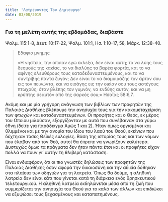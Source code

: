 ```yaml
---
title: 'Λατρευοντας Τον Δημιουργο'
date: 03/08/2019
---
```


### Για τη μελέτη αυτής της εβδομάδας, διαβάστε
Ψαλμ. 115:1-8, Δευτ. 10:17-22, Ψαλμ. 101:1, Ησ. 1:10-17, 58, Μάρκ. 12:38-40.

> <p>Εδαφιο μνημης</p>
> «Η νηστεία, την οποίαν εγώ έκλεξα, δεν είναι αύτη; το να λύης τους δεσμούς της κακίας, το να διαλύης τα βαρέα φορτία, και το να αφίνης ελευθέρους τους καταδεδυναστευμένους, και το να συντρίβης πάντα ζυγόν; Δεν είναι το να διαμοιράζης τον άρτον σου εις τον πεινώντα, και να εισάγης εις την οικίαν σου τους αστέγους πτωχούς; όταν βλέπης τον γυμνόν, να ενδύης αυτόν, και να μη κρύπτης σεαυτόν από της σαρκός σου;» Ησαΐας 58:6,7.

Ακόμη και με μία γρήγορη ανάγνωση των βιβλίων των προφητών της Παλαιάς Διαθήκης βλέπουμε την ανησυχία τους για την κακομεταχείριση των φτωχών και καταδυναστευμένων. Οι προφήτες και ο Θεός, εκ μέρος του Οποίου μιλούσαν, εξοργίζονταν με αυτά που συνέβαιναν στα γύρω έθνη (δείτε για παράδειγμα Αμώς 1 και 2). Ήταν όμως οργισμένοι και θλιμμένοι και με την ανομία του ίδιου του λαού του Θεού, εκείνων που δέχτηκαν τόσες Θεϊκές ευλογίες. Βάση της ιστορίας τους και των νόμων που έλαβαν από τον Θεό, αυτοί θα έπρεπε να γνωρίζουν καλύτερα. Δυστυχώς όμως τα πράγματα δεν ήταν πάντα έτσι και οι προφήτες είχαν πολλά να πουν γι’ αυτήν τη θλιβερή κατάσταση.

Είναι ενδιαφέρον, ότι οι πιο γνωστές δηλώσεις των προφητών της Παλαιάς Διαθήκης όσον αφορά την δικαιοσύνη και την αδικία δόθηκαν στα πλαίσια των οδηγιών για τη λατρεία. Όπως θα δούμε, η αληθινή λατρεία δεν είναι κάτι που γίνεται κατά τη διάρκεια ενός θρησκευτικού τελετουργικού. Η αληθινή λατρεία εκδηλώνεται μέσα από τη ζωή που συμμερίζεται την ανησυχία του Θεού για το καλό των άλλων και επιδιώκει να εξυψώσει τους ξεχασμένους και καταπατημένους.